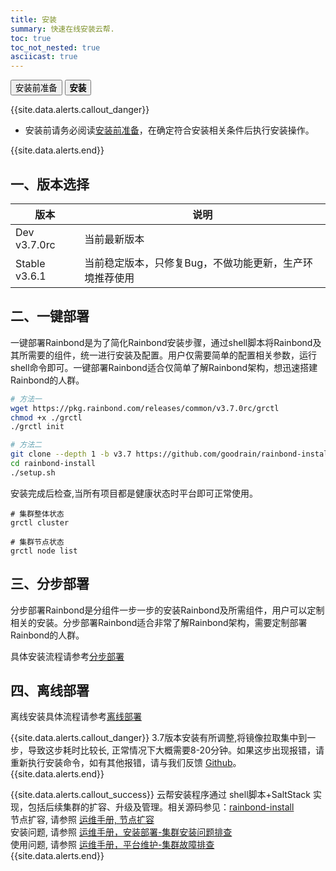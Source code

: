 ```yaml
---
title: 安装
summary: 快速在线安装云帮.
toc: true
toc_not_nested: true
asciicast: true
---
```


<div class="filters filters-big clearfix">
    <a href="before-installation.html"><button class="filter-button ">安装前准备</button></a>
    <a href="online-installation.html"><button class="filter-button current"><strong>安装</strong></button></a>
</div>

{{site.data.alerts.callout_danger}}

- 安装前请务必阅读[安装前准备](before-installation.html)，在确定符合安装相关条件后执行安装操作。

{{site.data.alerts.end}}

## 一、版本选择

| 版本|说明|
|--------|---------|
|Dev v3.7.0rc|当前最新版本|
|Stable v3.6.1|当前稳定版本，只修复Bug，不做功能更新，生产环境推荐使用|


## 二、一键部署

一键部署Rainbond是为了简化Rainbond安装步骤，通过shell脚本将Rainbond及其所需要的组件，统一进行安装及配置。用户仅需要简单的配置相关参数，运行shell命令即可。一键部署Rainbond适合仅简单了解Rainbond架构，想迅速搭建Rainbond的人群。

```bash
# 方法一
wget https://pkg.rainbond.com/releases/common/v3.7.0rc/grctl
chmod +x ./grctl
./grctl init

# 方法二
git clone --depth 1 -b v3.7 https://github.com/goodrain/rainbond-install.git
cd rainbond-install
./setup.sh
```
安装完成后检查,当所有项目都是健康状态时平台即可正常使用。

```
# 集群整体状态
grctl cluster

# 集群节点状态
grctl node list
```

## 三、分步部署

分步部署Rainbond是分组件一步一步的安装Rainbond及所需组件，用户可以定制相关的安装。分步部署Rainbond适合非常了解Rainbond架构，需要定制部署Rainbond的人群。

具体安装流程请参考[分步部署](../operation-manual/install/step/part-salt.html)

## 四、离线部署

离线安装具体流程请参考[离线部署](../operation-manual/install/offline/setup.html)

<!--
## 五、源码部署

从源码安装具体流程请参考[源码部署](../operation-manual/install/source/setup.html)
-->

{{site.data.alerts.callout_danger}}
3.7版本安装有所调整,将镜像拉取集中到一步，导致这步耗时比较长, 正常情况下大概需要8-20分钟。如果这步出现报错，请重新执行安装命令，如有其他报错，请与我们反馈 [Github](https://github.com/goodrain/rainbond-install/issues/new?template=install-error-report.md)。
{{site.data.alerts.end}}

{{site.data.alerts.callout_success}}
云帮安装程序通过 shell脚本+SaltStack 实现，包括后续集群的扩容、升级及管理。相关源码参见：[rainbond-install](https://github.com/goodrain/rainbond-install)  
节点扩容, 请参照 [运维手册, 节点扩容](../operation-manual/cluster-management/add-compute-node.html)  
安装问题, 请参照 [运维手册，安装部署-集群安装问题排查](../operation-manual/trouble-shooting/install-issue.html)   
使用问题, 请参照 [运维手册，平台维护-集群故障排查](../operation-manual/trouble-shooting/issue.html)  
{{site.data.alerts.end}}